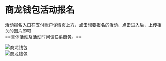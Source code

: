 # 商龙钱包活动报名
活动报名入口在支付账户详情页上方，点击想要报名的活动，点击进入后，上传相关的图片即可  
==具体活动及活动时间请联系商务。==


![商龙钱包](picture\\商龙钱包\\商龙钱包常见热点问题\\17.png=800-)    
![商龙钱包](picture\\商龙钱包\\商龙钱包常见热点问题\\16.png=800-)    
  